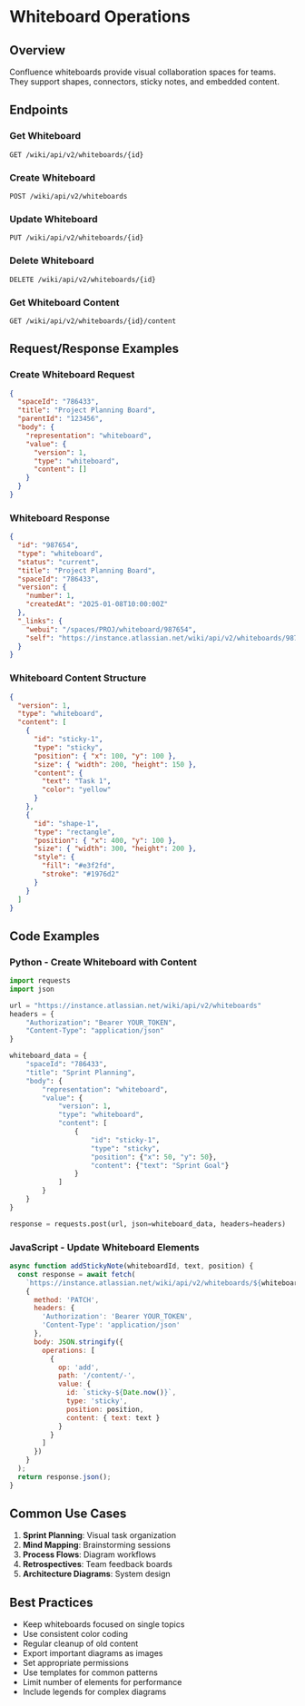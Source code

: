 # Whiteboard Operations

## Overview
Confluence whiteboards provide visual collaboration spaces for teams. They support shapes, connectors, sticky notes, and embedded content.

## Endpoints

### Get Whiteboard
```
GET /wiki/api/v2/whiteboards/{id}
```

### Create Whiteboard
```
POST /wiki/api/v2/whiteboards
```

### Update Whiteboard
```
PUT /wiki/api/v2/whiteboards/{id}
```

### Delete Whiteboard
```
DELETE /wiki/api/v2/whiteboards/{id}
```

### Get Whiteboard Content
```
GET /wiki/api/v2/whiteboards/{id}/content
```

## Request/Response Examples

### Create Whiteboard Request
```json
{
  "spaceId": "786433",
  "title": "Project Planning Board",
  "parentId": "123456",
  "body": {
    "representation": "whiteboard",
    "value": {
      "version": 1,
      "type": "whiteboard",
      "content": []
    }
  }
}
```

### Whiteboard Response
```json
{
  "id": "987654",
  "type": "whiteboard",
  "status": "current",
  "title": "Project Planning Board",
  "spaceId": "786433",
  "version": {
    "number": 1,
    "createdAt": "2025-01-08T10:00:00Z"
  },
  "_links": {
    "webui": "/spaces/PROJ/whiteboard/987654",
    "self": "https://instance.atlassian.net/wiki/api/v2/whiteboards/987654"
  }
}
```

### Whiteboard Content Structure
```json
{
  "version": 1,
  "type": "whiteboard",
  "content": [
    {
      "id": "sticky-1",
      "type": "sticky",
      "position": { "x": 100, "y": 100 },
      "size": { "width": 200, "height": 150 },
      "content": {
        "text": "Task 1",
        "color": "yellow"
      }
    },
    {
      "id": "shape-1",
      "type": "rectangle",
      "position": { "x": 400, "y": 100 },
      "size": { "width": 300, "height": 200 },
      "style": {
        "fill": "#e3f2fd",
        "stroke": "#1976d2"
      }
    }
  ]
}
```

## Code Examples

### Python - Create Whiteboard with Content
```python
import requests
import json

url = "https://instance.atlassian.net/wiki/api/v2/whiteboards"
headers = {
    "Authorization": "Bearer YOUR_TOKEN",
    "Content-Type": "application/json"
}

whiteboard_data = {
    "spaceId": "786433",
    "title": "Sprint Planning",
    "body": {
        "representation": "whiteboard",
        "value": {
            "version": 1,
            "type": "whiteboard",
            "content": [
                {
                    "id": "sticky-1",
                    "type": "sticky",
                    "position": {"x": 50, "y": 50},
                    "content": {"text": "Sprint Goal"}
                }
            ]
        }
    }
}

response = requests.post(url, json=whiteboard_data, headers=headers)
```

### JavaScript - Update Whiteboard Elements
```javascript
async function addStickyNote(whiteboardId, text, position) {
  const response = await fetch(
    `https://instance.atlassian.net/wiki/api/v2/whiteboards/${whiteboardId}/content`,
    {
      method: 'PATCH',
      headers: {
        'Authorization': 'Bearer YOUR_TOKEN',
        'Content-Type': 'application/json'
      },
      body: JSON.stringify({
        operations: [
          {
            op: 'add',
            path: '/content/-',
            value: {
              id: `sticky-${Date.now()}`,
              type: 'sticky',
              position: position,
              content: { text: text }
            }
          }
        ]
      })
    }
  );
  return response.json();
}
```

## Common Use Cases

1. **Sprint Planning**: Visual task organization
2. **Mind Mapping**: Brainstorming sessions
3. **Process Flows**: Diagram workflows
4. **Retrospectives**: Team feedback boards
5. **Architecture Diagrams**: System design

## Best Practices

- Keep whiteboards focused on single topics
- Use consistent color coding
- Regular cleanup of old content
- Export important diagrams as images
- Set appropriate permissions
- Use templates for common patterns
- Limit number of elements for performance
- Include legends for complex diagrams